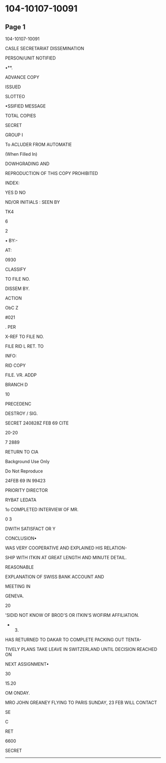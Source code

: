# 104-10107-10091

## Page 1

104-10107-10091

CASLE SECRETARIAT DISSEMINATION

PERSON/UNIT NOTIFIED

•**.

ADVANCE COPY

ISSUED

SLOTTEO

•SSIFIED MESSAGE

TOTAL COPIES

SECRET

GROUP I

To ACLUDER FROM AUTOMATIE

(When Filled In)

DOWHGRADING AND

REPRODUCTION OF THIS COPY PROHIBITED

INDEX:

YES D NO

ND/OR INITIALS : SEEN BY

TK4

6

2

• BY:-

AT:

0930

CLASSIFY

TO FILE NO.

DISSEM BY.

ACTION

ObC Z

#021

. PER

X-REF TO FILE NO.

FILE RID L RET. TO

INFO:

RID COPY

FILE. VR. ADDP

BRANCH D

10

PRECEDENC

DESTROY / SIG.

SECRET 240828Z FEB 69 CITE

20-20

7 2889

RETURN TO CIA

Background Use Only

Do Not Reproduce

24FEB 69 IN 99423

PRIORITY DIRECTOR

RYBAT LEDATA

1o COMPLETED INTERVIEW OF MR.

0 3

DWITH SATISFACT OR Y

CONCLUSION•

WAS VERY COOPERATIVE AND EXPLAINED HIS RELATION-

SHIP WITH ITKIN AT GREAT LENGTH AND MINUTE DETAIL.

REASONABLE

EXPLANATION OF SWISS BANK ACCOUNT AND

MEETING IN

GENEVA.

20

'SIDID NOT KNOW OF BROD'S OR ITKIN'S WOFIRM AFFILIATION.

- 03.

HAS RETURNED TO DAKAR TO COMPLETE PACKING OUT TENTA-

TIVELY PLANS TAKE LEAVE IN SWITZERLAND UNTIL DECISION REACHED ON

NEXT ASSIGNMENT•

30

15.20

OM ONDAY.

MRO JOHN GREANEY FLYING TO PARIS SUNDAY, 23 FEB WILL CONTACT

SE

C

RET

6600

SECRET

---

